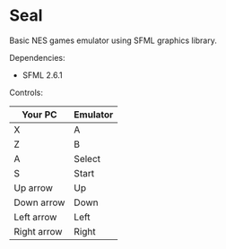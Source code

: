 # Seal

Basic NES games emulator using SFML graphics library.

Dependencies:
- SFML 2.6.1

Controls:

| Your PC     | Emulator |
|-------------|----------|
| X           | A        |
| Z           | B        |
| A           | Select   |
| S           | Start    |
| Up arrow    | Up       |
| Down arrow  | Down     |
| Left arrow  | Left     |
| Right arrow | Right    |
